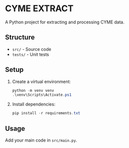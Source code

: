 # CYME EXTRACT

A Python project for extracting and processing CYME data.

## Structure
- `src/` - Source code
- `tests/` - Unit tests

## Setup
1. Create a virtual environment:
   ```powershell
   python -m venv venv
   .\venv\Scripts\Activate.ps1
   ```
2. Install dependencies:
   ```powershell
   pip install -r requirements.txt
   ```

## Usage
Add your main code in `src/main.py`.
